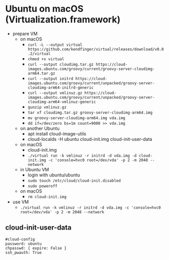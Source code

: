 # Ubuntu on macOS (Virtualization.framework)

* prepare VM
  * on macOS
    * `curl -L --output virtual https://github.com/kendfinger/virtual/releases/download/v0.0.2/virtual`
    * `chmod +x virtual`
    * `curl --output cloudimg.tar.gz https://cloud-images.ubuntu.com/groovy/current/groovy-server-cloudimg-arm64.tar.gz`
    * `curl --output initrd https://cloud-images.ubuntu.com/groovy/current/unpacked/groovy-server-cloudimg-arm64-initrd-generic`
    * `curl --output vmlinuz.gz https://cloud-images.ubuntu.com/groovy/current/unpacked/groovy-server-cloudimg-arm64-vmlinuz-generic`
    * `gunzip vmlinuz.gz`
    * `tar xf cloudimg.tar.gz groovy-server-cloudimg-arm64.img`
    * `mv groovy-server-cloudimg-arm64.img vda.img`
    * `dd if=/dev/zero bs=1m count=9000 >> vda.img`
  * on another Ubuntu
    * apt install cloud-image-utils
    * cloud-localds -H ubuntu cloud-init.img cloud-init-user-data
  * on macOS
    * cloud-init.img
    * `./virtual run -k vmlinuz -r initrd -d vda.img -d cloud-init.img -c 'console=hvc0 root=/dev/vda' -p 2 -m 2048 --network`
  * in Ubuntu VM
    * login with ubuntu/ubuntu
    * `sudo touch /etc/cloud/cloud-init.disabled`
    * `sudo poweroff`
  * on macOS
    * `rm cloud-init.img`
* use VM
  * `./virtual run -k vmlinuz -r initrd -d vda.img -c 'console=hvc0 root=/dev/vda' -p 2 -m 2048 --network`

## cloud-init-user-data
```
#cloud-config
password: ubuntu
chpasswd: { expire: False }
ssh_pwauth: True
```
